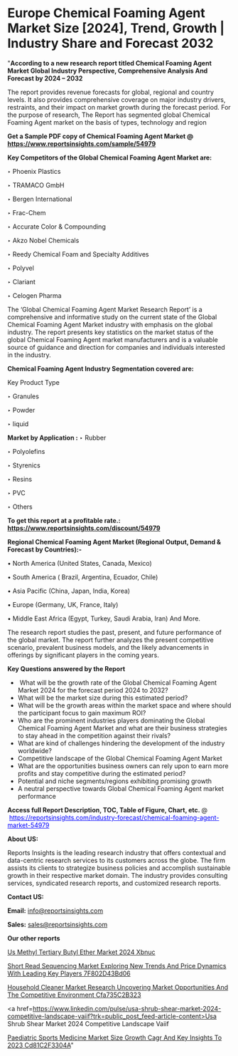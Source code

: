 # Europe Chemical Foaming Agent Market Size [2024], Trend, Growth | Industry Share and Forecast 2032

"<strong>According to a new research report titled Chemical Foaming Agent Market Global Industry Perspective, Comprehensive Analysis And Forecast by 2024 – 2032</strong>

The report provides revenue forecasts for global, regional and country levels. It also provides comprehensive coverage on major industry drivers, restraints, and their impact on market growth during the forecast period. For the purpose of research, The Report has segmented global Chemical Foaming Agent market on the basis of types, technology and region

<strong>Get a Sample PDF copy of Chemical Foaming Agent Market </strong><strong>@<a href=https://www.reportsinsights.com/sample/54979 style=color:#0000ff;> https://www.reportsinsights.com/sample/54979</a></strong></font>

<strong>Key Competitors of the Global Chemical Foaming Agent Market are:</strong>

‣ Phoenix Plastics

‣ TRAMACO GmbH

‣ Bergen International

‣ Frac-Chem

‣ Accurate Color & Compounding

‣ Akzo Nobel Chemicals

‣ Reedy Chemical Foam and Specialty Additives

‣ Polyvel

‣ Clariant

‣ Celogen Pharma

The ‘Global Chemical Foaming Agent Market Research Report’ is a comprehensive and informative study on the current state of the Global Chemical Foaming Agent Market industry with emphasis on the global industry. The report presents key statistics on the market status of the global Chemical Foaming Agent market manufacturers and is a valuable source of guidance and direction for companies and individuals interested in the industry.

<strong>Chemical Foaming Agent Industry Segmentation covered are:</strong>

Key Product Type

‣ Granules

‣ Powder

‣ liquid

<strong>Market by Application :</strong>
 ‣ Rubber

‣ Polyolefins

‣ Styrenics

‣ Resins

‣ PVC

‣ Others

<strong>To get this report at a profitable rate.: <a href=https://www.reportsinsights.com/discount/54979 style=color:#0000ff;>https://www.reportsinsights.com/discount/54979</a></strong></font>

<strong>Regional Chemical Foaming Agent Market (Regional Output, Demand &amp; Forecast by Countries):-</strong>

• North America (United States, Canada, Mexico)

• South America ( Brazil, Argentina, Ecuador, Chile)

• Asia Pacific (China, Japan, India, Korea)

• Europe (Germany, UK, France, Italy)

• Middle East Africa (Egypt, Turkey, Saudi Arabia, Iran) And More.

The research report studies the past, present, and future performance of the global market. The report further analyzes the present competitive scenario, prevalent business models, and the likely advancements in offerings by significant players in the coming years.

<strong>Key Questions answered by the Report</strong>
<ul>
  <li> What will be the growth rate of the Global Chemical Foaming Agent Market 2024 for the forecast period 2024 to 2032?</li>
  <li>What will be the market size during this estimated period?</li>
  <li>What will be the growth areas within the market space and where should the participant focus to gain maximum ROI?</li>
  <li>Who are the prominent industries players dominating the Global Chemical Foaming Agent Market and what are their business strategies to stay ahead in the competition against their rivals?</li>
  <li>What are kind of challenges hindering the development of the industry worldwide?</li>
  <li>Competitive landscape of the Global Chemical Foaming Agent Market</li>
  <li>What are the opportunities business owners can rely upon to earn more profits and stay competitive during the estimated period?</li>
  <li>Potential and niche segments/regions exhibiting promising growth</li>
  <li>A neutral perspective towards Global Chemical Foaming Agent market performance</li>
</ul>
<strong>Access full Report Description, TOC, Table of Figure, Chart, etc. </strong>@  <a href=https://reportsinsights.com/industry-forecast/chemical-foaming-agent-market-54979 style=color:#0000ff;>https://reportsinsights.com/industry-forecast/chemical-foaming-agent-market-54979</a></font>

<strong><strong>About US</strong>:</strong>

Reports Insights is the leading research industry that offers contextual and data-centric research services to its customers across the globe. The firm assists its clients to strategize business policies and accomplish sustainable growth in their respective market domain. The industry provides consulting services, syndicated research reports, and customized research reports.

<strong>Contact US:</strong>

<p class=""""><b>Email:</b> <a href=mailto:info@reportsinsights.com>info@reportsinsights.com</a></p>
<p class=""""><b>Sales:</b> <a href=mailto:sales@reportsinsights.com>sales@reportsinsights.com</a></p>

<strong>Our other reports</strong>

<a href=https://www.linkedin.com/pulse/us-methyl-tertiary-butyl-ether-market-2024-xbnuc/>Us Methyl Tertiary Butyl Ether Market 2024 Xbnuc</a>

<a href=https://medium.com/@gd336335/short-read-sequencing-market-exploring-new-trends-and-price-dynamics-with-leading-key-players-7f802d43bd06>Short Read Sequencing Market Exploring New Trends And Price Dynamics With Leading Key Players 7F802D43Bd06</a>

<a href=https://medium.com/@sakshideshmukh994/household-cleaner-market-research-uncovering-market-opportunities-and-the-competitive-environment-cfa735c2b323>Household Cleaner Market Research Uncovering Market Opportunities And The Competitive Environment Cfa735C2B323</a>

<a href=https://www.linkedin.com/pulse/usa-shrub-shear-market-2024-competitive-landscape-vaiif?trk=public_post_feed-article-content>Usa Shrub Shear Market 2024 Competitive Landscape Vaiif</a>

<a href=https://medium.com/@anjalimore4366343/paediatric-sports-medicine-market-size-growth-cagr-and-key-insights-to-2023-cd81c2f3304a>Paediatric Sports Medicine Market Size Growth Cagr And Key Insights To 2023 Cd81C2F3304A</a>"
